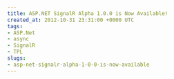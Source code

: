 ```yaml
---
title: ASP.NET SignalR Alpha 1.0.0 is Now Available!
created_at: 2012-10-31 23:31:00 +0000 UTC
tags:
- ASP.Net
- async
- SignalR
- TPL
slugs:
- asp-net-signalr-alpha-1-0-0-is-now-available
---
```

